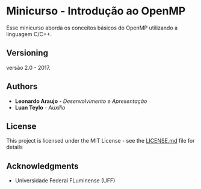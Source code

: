 # Minicurso - Introdução ao OpenMP

Esse minicurso aborda os conceitos básicos do OpenMP utilizando a linguagem C/C++. 

## Versioning

versão 2.0 - 2017.

## Authors

* **Leonardo Araujo** - *Desenvolvimento e Apresentação*
* **Luan Teylo** - *Auxílio* 

## License

This project is licensed under the MIT License - see the [LICENSE.md](LICENSE.md) file for details

## Acknowledgments

* Universidade Federal FLuminense (UFF) 

